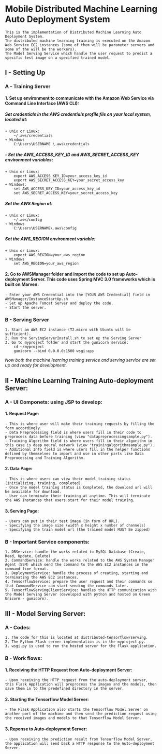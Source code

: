 # Mobile Distributed Machine Learning Auto Deployment System
	This is the implementation of Distributed Machine Learning Auto Deployment System.
	The distributed machine learning training is executed on the Amazon Web Service EC2 instances (some of them will be parameter servers and some of the will be the workers).
	The Model Serving Service which handle the user request to predict a specific test image on a specified trained model.

## I - Setting Up
### A - Training Server
#### 1. Set up environment to communicate with the Amazon Web Service via Command Line Interface (AWS CLI):
##### Set credentials in the AWS credentials profile file on your local system, located at:
	+ Unix or Linux:
		~/.aws/credentials
	+ Windows
		C:\Users\USERNAME \.aws\credentials
##### - Set the AWS_ACCESS_KEY_ID and AWS_SECRET_ACCESS_KEY environment variables:
	+ Unix or Linux: 
		export AWS_ACCESS_KEY_ID=your_access_key_id
		export AWS_SECRET_ACCESS_KEY=your_secret_access_key
	+ Windows:
		set AWS_ACCESS_KEY_ID=your_access_key_id
		set AWS_SECRET_ACCESS_KEY=your_secret_access_key
##### Set the AWS Region at:
	+ Unix or Linux:
		~/.aws/config
	+ Windows
		C:\Users\USERNAME\.aws\config
##### Set the AWS_REGION environment variable:
	+ Unix or Linux:
		export AWS_REGION=your_aws_region
	+ Windows
		set AWS_REGION=your_aws_region

#### 2. Go to AWSManager folder and import the code to set up Auto-deployment Server. This code uses Spring MVC 3.0 frameworks which is built on Marven:
	- Enter your AWS Credential into the [YOUR AWS Credential] field in AWSManager/InstanceStartUp.sh 
	- Set up Apache Tomcat Server and deploy the code.
	- Start the server.
### B - Serving Server
	1. Start an AWS EC2 instance (T2.micro with Ubuntu will be sufficient).
	2. Run the ServingServerInstall.sh to set up the Serving Server
	3. Go to myproject folder and start the gunicorn service:
		cd ~/myproject
		gunicorn --bind 0.0.0.0:1500 wsgi:app
*Now both the machine learning training service and serving service are set up and ready for development.*

## II - Machine Learning Training Auto-deployment Server:
### A - UI Componets: using JSP to develop:
#### 1. Request Page:
	- This is where user will make their training requests by filling the form accordingly.
	- Data Preprocessing field is where users fill in their code to preprocess data before training (view "datapreprocessingsample.py").
	- Training Algorithm field is where users fill in their algorithm in this case is deep neural network (view "trainingalgorithmsample.py").
	- Additional Info field is where users fill in the helper functions defined by themselves to import and use in other parts like Data Preprocessing and Training Algorithm.

#### 2. Data Page:
	- This is where users can view their model training status (initializing, training, completed).
	- Once the model training status is Completed, the download url will be available for download.
	- User can terminate their training at anytime. This will terminate the AWS Instances that users start for their model training.

#### 3. Serving Page:
	- Users can put in their test image (in form of URL).
	- Specifying the image size (width x height x number of channels)
	- Specifying the train model url (the trained model MUST Be zipped)

### B - Important Service components:
	1. DBService: handle the works related to MySQL Database (Create, Read, Update, Delete)
	2. CommandService: handle the works related to the AWS System Manager Agent (SSM) which send the command to the AWS EC2 instances in the command line format.
	3. DeploymentService: handle the process of creating, starting and terminating the AWS EC2 instances.
	4. TensorflowService: prepare the user request and their commands so that CommandService can start sending the commands later.
	5. TensorflowServingClientService: handles the HTTP communication with the Model Serving Server (developed with python and hosted on Green Unicorn - gunicorn).

## III - Model Serving Server:
### A - Codes:
	1. The code for this is located at distributed-tensorflow/serving.
	2. The Python Flask server implementation is in the myproject.py.
	3. wsgi.py is used to run the hosted server for the Flask application.

### B - Work flows:
#### 1. Receiving the HTTP Request from Auto-deployment Server: 
	- Upon receiving the HTTP request from the auto-deployment server, this Flask Application will preprocess the images and the models, then save them in to the predefined directory in the server.

#### 2. Starting the Tensorflow Model Server:
	- The Flask Application also starts the Tensorflow Model Server on another port of the machine and then send the prediction request using the received images and models to that Tensorflow Model Server.

#### 3. Reponse to Auto-deployment Server:
	- Upon receiving the prediction result from Tensorflow Model Server, the application will send back a HTTP response to the Auto-deployment Server.
